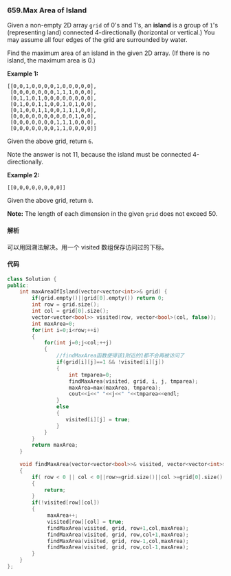 ### 659.Max Area of Island

Given a non-empty 2D array `grid` of 0's and 1's, an **island** is a group of `1`'s (representing land) connected 4-directionally (horizontal or vertical.) You may assume all four edges of the grid are surrounded by water.

Find the maximum area of an island in the given 2D array. (If there is no island, the maximum area is 0.)

**Example 1:**

```
[[0,0,1,0,0,0,0,1,0,0,0,0,0],
 [0,0,0,0,0,0,0,1,1,1,0,0,0],
 [0,1,1,0,1,0,0,0,0,0,0,0,0],
 [0,1,0,0,1,1,0,0,1,0,1,0,0],
 [0,1,0,0,1,1,0,0,1,1,1,0,0],
 [0,0,0,0,0,0,0,0,0,0,1,0,0],
 [0,0,0,0,0,0,0,1,1,1,0,0,0],
 [0,0,0,0,0,0,0,1,1,0,0,0,0]]

```

Given the above grid, return `6`.

Note the answer is not 11, because the island must be connected 4-directionally.

**Example 2:**

```
[[0,0,0,0,0,0,0,0]]
```

Given the above grid, return `0`.

**Note:** The length of each dimension in the given `grid` does not exceed 50.

#### 解析

可以用回溯法解决。用一个 visited 数组保存访问过的下标。

#### 代码

```c++
class Solution {
public:
    int maxAreaOfIsland(vector<vector<int>>& grid) {
        if(grid.empty()||grid[0].empty()) return 0;
        int row = grid.size();
        int col = grid[0].size();
        vector<vector<bool>> visited(row, vector<bool>(col, false));
        int maxArea=0;
        for(int i=0;i<row;++i)
        {
            for(int j=0;j<col;++j)
            {
 				//findMaxArea函数使得该1附近的1都不会再被访问了
                if(grid[i][j]==1 && !visited[i][j])
                {
                    int tmparea=0;
                    findMaxArea(visited, grid, i, j, tmparea);
                    maxArea=max(maxArea, tmparea);
                    cout<<i<<" "<<j<<" "<<tmparea<<endl;
                }
                else
                {
                   visited[i][j] = true; 
                }
            }
        }
        return maxArea;
    }
    
    void findMaxArea(vector<vector<bool>>& visited, vector<vector<int>>& grid, int row, int col,int& maxArea)
    {
        if( row < 0 || col < 0||row>=grid.size()||col >=grid[0].size()||0 == grid[row][col] )
        {
            return;
        }
        if(!visited[row][col])
        {
             maxArea++;
             visited[row][col] = true;
             findMaxArea(visited, grid, row+1,col,maxArea);
             findMaxArea(visited, grid, row,col+1,maxArea);
             findMaxArea(visited, grid, row-1,col,maxArea);
             findMaxArea(visited, grid, row,col-1,maxArea);
        }
    }
};
```

